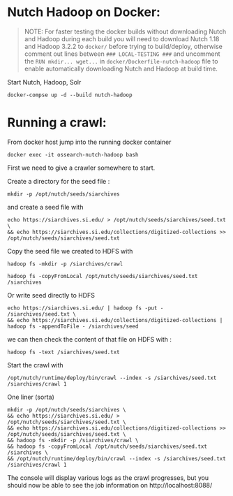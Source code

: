 # Nutch Hadoop on Docker:

> NOTE: For faster testing the docker builds without downloading Nutch and Hadoop during each build you will need to download Nutch 1.18 and Hadoop 3.2.2 to `docker/` before trying to build/deploy, otherwise comment out lines between `### LOCAL-TESTING ###` and uncomment the `RUN mkdir... wget...` in `docker/Dockerfile-nutch-hadoop` file to enable automatically downloading Nutch and Hadoop at build time.


Start Nutch, Hadoop, Solr
```
docker-compse up -d --build nutch-hadoop
```

# Running a crawl:

From docker host jump into the running docker container

```
docker exec -it ossearch-nutch-hadoop bash
```

First we need to give a crawler somewhere to start.

Create a directory for the seed file :

```
mkdir -p /opt/nutch/seeds/siarchives
```

and create a seed file with

```
echo https://siarchives.si.edu/ > /opt/nutch/seeds/siarchives/seed.txt \
&& echo https://siarchives.si.edu/collections/digitized-collections >> /opt/nutch/seeds/siarchives/seed.txt
```

Copy the seed file we created to HDFS with

```
hadoop fs -mkdir -p /siarchives/crawl

hadoop fs -copyFromLocal /opt/nutch/seeds/siarchives/seed.txt /siarchives
```

Or write seed directly to HDFS

```
echo https://siarchives.si.edu/ | hadoop fs -put - /siarchives/seed.txt \
&& echo https://siarchives.si.edu/collections/digitized-collections | hadoop fs -appendToFile - /siarchives/seed
```

we can then check the content of that file on HDFS with :

```
hadoop fs -text /siarchives/seed.txt
```

Start the crawl with

```
/opt/nutch/runtime/deploy/bin/crawl --index -s /siarchives/seed.txt /siarchives/crawl 1
```

One liner (sorta)
```
mkdir -p /opt/nutch/seeds/siarchives \
&& echo https://siarchives.si.edu/ > /opt/nutch/seeds/siarchives/seed.txt \
&& echo https://siarchives.si.edu/collections/digitized-collections >> /opt/nutch/seeds/siarchives/seed.txt \
&& hadoop fs -mkdir -p /siarchives/crawl \
&& hadoop fs -copyFromLocal /opt/nutch/seeds/siarchives/seed.txt /siarchives \
&& /opt/nutch/runtime/deploy/bin/crawl --index -s /siarchives/seed.txt /siarchives/crawl 1
```

The console will display various logs as the crawl progresses, but you should now be able to see the job information on http://localhost:8088/